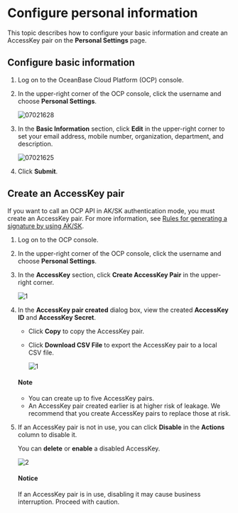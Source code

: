 # Configure personal information

This topic describes how to configure your basic information and create an AccessKey pair on the **Personal Settings** page.

## Configure basic information

1. Log on to the OceanBase Cloud Platform (OCP) console.

2. In the upper-right corner of the OCP console, click the username and choose **Personal Settings**.

   ![07021628](https://obbusiness-private.oss-cn-shanghai.aliyuncs.com/doc/img/ocp/402-en/%E4%B8%AA%E4%BA%BA%E8%AE%BE%E7%BD%AE1.png)

3. In the **Basic Information** section, click **Edit** in the upper-right corner to set your email address, mobile number, organization, department, and description.

   ![07021625](https://obbusiness-private.oss-cn-shanghai.aliyuncs.com/doc/img/ocp/402-en/%E7%BC%96%E8%BE%91%E5%9F%BA%E7%A1%80%E4%BF%A1%E6%81%AF1.png)

4. Click **Submit**.

## Create an AccessKey pair

If you want to call an OCP API in AK/SK authentication mode, you must create an AccessKey pair. For more information, see [Rules for generating a signature by using AK/SK](../../1900.reference-guide/200.api-reference/300.ak-sk-sign-roles.md).

1. Log on to the OCP console.

2. In the upper-right corner of the OCP console, click the username and choose **Personal Settings**.

3. In the **AccessKey** section, click **Create AccessKey Pair** in the upper-right corner.

   ![1](https://obbusiness-private.oss-cn-shanghai.aliyuncs.com/doc/img/ocp/430/accesskey.png)

4. In the **AccessKey pair created** dialog box, view the created **AccessKey ID** and **AccessKey Secret**.

   * Click **Copy** to copy the AccessKey pair.
   * Click **Download CSV File** to export the AccessKey pair to a local CSV file.

      ![1](https://obbusiness-private.oss-cn-shanghai.aliyuncs.com/doc/img/ocp/402-en/%E7%94%9F%E6%88%90asks%E6%88%90%E5%8A%9F.png)

    <main id="notice" type='explain'>
    <h4>Note</h4>
    <p><ul><li>You can create up to five AccessKey pairs. </li><li>An AccessKey pair created earlier is at higher risk of leakage. We recommend that you create AccessKey pairs to replace those at risk. </li></ul></p>
    </main>

5. If an AccessKey pair is not in use, you can click **Disable** in the **Actions** column to disable it.

   You can **delete** or **enable** a disabled AccessKey.

   ![2](https://obbusiness-private.oss-cn-shanghai.aliyuncs.com/doc/img/ocp/402-en/%E7%A6%81%E7%94%A8ak1.png)

   <main id="notice" type='alert'>
   <h4>Notice</h4>
   <p>If an AccessKey pair is in use, disabling it may cause business interruption. Proceed with caution. </p>
   </main>

